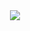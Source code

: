 <center><a href="https://github.com/QianMoth/QianMoth/discussions/new" target="_blank"><img src="https://user-images.githubusercontent.com/55644167/210038599-67821a27-0039-4b61-b597-cd2c37e7bb1e.jpg"></a></center>

